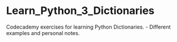 # Learn_Python_3_Dictionaries
Codecademy exercises for learning Python Dictionaries. - Different examples and personal notes. 
